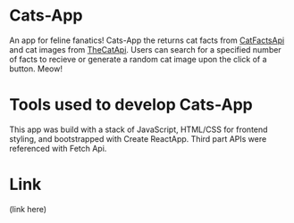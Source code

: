 # Cats-App

An app for feline fanatics! Cats-App the returns cat facts from [CatFactsApi](https://catfact.ninja/) and cat images from [TheCatApi](https://thecatapi.com/). Users can search for a specified number of facts to recieve or generate a random cat image upon the click of a button. Meow!

# Tools used to develop Cats-App

This app was build with a stack of JavaScript, HTML/CSS for frontend styling, and bootstrapped with Create ReactApp. Third part APIs were referenced with Fetch Api.

# Link

(link here)
